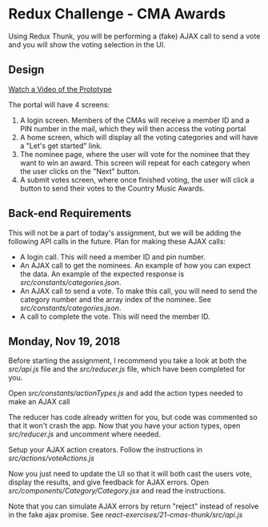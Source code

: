 # Redux Challenge - CMA Awards

Using Redux Thunk, you will be performing a (fake) AJAX call to send a vote and you will show the voting selection in the UI.

## Design

[Watch a Video of the Prototype](https://www.screencast.com/t/1c0ejJFegjq)

The portal will have 4 screens:

1. A login screen. Members of the CMAs will receive a member ID and a PIN number in the mail, which they will then access the voting portal
2. A home screen, which will display all the voting categories and will have a "Let's get started" link.
3. The nominee page, where the user will vote for the nominee that they want to win an award. This screen will repeat for each category when the user clicks on the "Next" button.
4. A submit votes screen, where once finished voting, the user will click a button to send their votes to the Country Music Awards.

## Back-end Requirements

This will not be a part of today's assignment, but we will be adding the following API calls in the future. Plan for making these AJAX calls:

- A login call. This will need a member ID and pin number.
- An AJAX call to get the nominees. An example of how you can expect the data. An example of the expected response is _src/constants/categories.json_.
- An AJAX call to send a vote. To make this call, you will need to send the category number and the array index of the nominee. See _src/constants/categories.json_.
- A call to complete the vote. This will need the member ID.

## Monday, Nov 19, 2018

Before starting the assignment, I recommend you take a look at both the _src/api.js_ file and the _src/reducer.js_ file, which have been completed for you.

Open _src/constants/actionTypes.js_ and add the action types needed to make an AJAX call

The reducer has code already written for you, but code was commented so that it won't crash the app. Now that you have your action types, open _src/reducer.js_ and uncomment where needed.

Setup your AJAX action creators. Follow the instructions in _src/actions/voteActions.js_

Now you just need to update the UI so that it will both cast the users vote, display the results, and give feedback for AJAX errors. Open _src/components/Category/Category.jsx_ and read the instructions.

Note that you can simulate AJAX errors by return "reject" instead of resolve in the fake ajax promise. See _react-exercises/21-cmas-thunk/src/api.js_
